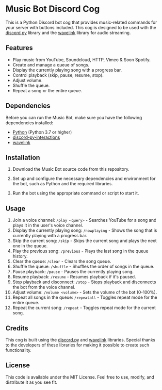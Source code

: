 # Music Bot Discord Cog

This is a Python Discord bot cog that provides music-related commands for your server with buttons included. This cog is designed to be used with the [discord.py](https://github.com/Rapptz/discord.py) library and the [wavelink](https://github.com/PythonistaGuild/Wavelink) library for audio streaming.

## Features

- Play music from YouTube, Soundcloud, HTTP, Vimeo & Soon Spotify.
- Create and manage a queue of songs.
- Display the currently playing song with a progress bar.
- Control playback (skip, pause, resume, stop).
- Adjust volume.
- Shuffle the queue.
- Repeat a song or the entire queue.

## Dependencies

Before you can run the Music Bot, make sure you have the following dependencies installed:

- [Python](https://www.python.org/) (Python 3.7 or higher)
- [discord-py-interactions](https://github.com/Rapptz/discord-py-interactions)
- [wavelink](https://github.com/PythonistaGuild/Wavelink)

## Installation

1. Download the Music Bot source code from this repository.

2. Set up and configure the necessary dependencies and environment for the bot, such as Python and the required libraries.

3. Run the bot using the appropriate command or script to start it.


## Usage

1. Join a voice channel: `/play <query>` - Searches YouTube for a song and plays it in the user's voice channel.
2. Display the currently playing song: `/nowplaying` - Shows the song that is currently playing with a progress bar.
3. Skip the current song: `/skip` - Skips the current song and plays the next one in the queue.
4. Play the previous song: `/previous` - Plays the last song in the queue history.
5. Clear the queue: `/clear` - Clears the song queue.
6. Shuffle the queue: `/shuffle` - Shuffles the order of songs in the queue.
7. Pause playback: `/pause` - Pauses the currently playing song.
8. Resume playback: `/resume` - Resumes playback if it's paused.
9. Stop playback and disconnect: `/stop` - Stops playback and disconnects the bot from the voice channel.
10. Adjust volume: `/volume <volume>` - Sets the volume of the bot (0-100%).
11. Repeat all songs in the queue: `/repeatall` - Toggles repeat mode for the entire queue.
12. Repeat the current song: `/repeat` - Toggles repeat mode for the current song.

## Credits

This cog is built using the [discord.py](https://github.com/Rapptz/discord.py) and [wavelink](https://github.com/PythonistaGuild/Wavelink) libraries. Special thanks to the developers of these libraries for making it possible to create such functionality.

## License

This code is available under the MIT License. Feel free to use, modify, and distribute it as you see fit.

